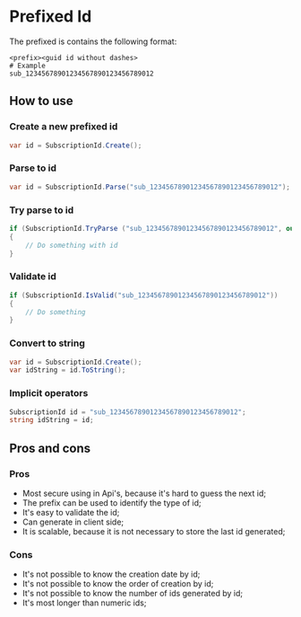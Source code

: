 # Prefixed Id

The prefixed is contains the following format:

```
<prefix><guid id without dashes>
# Example
sub_12345678901234567890123456789012
```


## How to use

### Create a new prefixed id
```c#
var id = SubscriptionId.Create();
```

### Parse to id
```c#
var id = SubscriptionId.Parse("sub_12345678901234567890123456789012");
```

### Try parse to id
```c#
if (SubscriptionId.TryParse ("sub_12345678901234567890123456789012", out var id))
{
    // Do something with id
}
```

### Validate id
```c#
if (SubscriptionId.IsValid("sub_12345678901234567890123456789012"))
{
    // Do something
}
```


### Convert to string
```c#
var id = SubscriptionId.Create();
var idString = id.ToString();
```

### Implicit operators
```c#
SubscriptionId id = "sub_12345678901234567890123456789012";
string idString = id;
```


## Pros and cons

### Pros
* Most secure using in Api's, because it's hard to guess the next id;
* The prefix can be used to identify the type of id;
* It's easy to validate the id;
* Can generate in client side;
* It is scalable, because it is not necessary to store the last id generated;

### Cons
* It's not possible to know the creation date by id;
* It's not possible to know the order of creation by id;
* It's not possible to know the number of ids generated by id;
* It's most longer than numeric ids;
